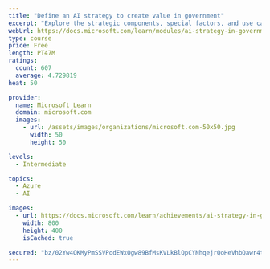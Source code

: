 ```yaml
---
title: "Define an AI strategy to create value in government"
excerpt: "Explore the strategic components, special factors, and use cases of an AI strategy in Government that creates value, with INSEAD and Microsoft."
webUrl: https://docs.microsoft.com/learn/modules/ai-strategy-in-government/
type: course
price: Free
length: PT47M
ratings:
  count: 607
  average: 4.729819
heat: 50

provider:
  name: Microsoft Learn
  domain: microsoft.com
  images:
    - url: /assets/images/organizations/microsoft.com-50x50.jpg
      width: 50
      height: 50

levels:
  - Intermediate

topics:
  - Azure
  - AI

images:
  - url: https://docs.microsoft.com/learn/achievements/ai-strategy-in-government-social.png
    width: 800
    height: 400
    isCached: true

secured: "bz/02Yw4OKMyPmSSVPodEWxOgw89BfMsKVLkBlQpCYNhqejrQoHeVhbQawr4tM3USmMfN70ryM6AgWM15gT0MVI/5x7O9aOD4E5PLAkGYukebGCsC7j4+jWMndjDxBFUV/SxXFfELQlZfUl8aPQo3sEBdgMi9aCL/1DgeaQkc8ZeZ4+1oq1MbcGbvHwKh7C1CvjRdfg4q4PhkvldWFoBJlVOeTouIrLK5gUxazpaH5z/4dCofeXacDqd3tAJ9Fb6VBwAsqY8UO9pVNqE9oNJaUaS5jyQnb112ISQMFIirjPgL1vNW7Ka8EK2XSWDTSaNGDzouNKA04c696qW2RBzTqbAS9fw4rAHrqpy82bzxfEynIv+N0YDeEECIk3ZBFNDwRI2WreXHO7oSFRYg8flLjF54L2cuzHHvUtriCsSQJU=;TtxavB121EikvUx0arf/0Q=="
---
```


